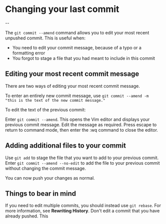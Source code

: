 # Changing your last commit
--

The `git commit --amend` command allows you to edit your most recent unpushed commit. This is useful when:

* You need to edit your commit message, because of a typo or a formatting error
* You forgot to stage a file that you had meant to include in this commit

## Editing your most recent commit message

There are two ways of editing your most recent commit message.  

To enter an entirely new commit message, use `git commit --amend -m "this is the text of the new commit message."`

To edit the text of the previous commit:  

Enter `git commit --amend`. This opens the Vim editor and displays your previous commit message. Edit the message as required. Press escape to return to command mode, then enter the :wq command to close the editor.

## Adding additional files to your commit
Use `git add` to stage the file that you want to add to your previous commit.  
Enter `git commit --amend --no-edit` to add the file to your previous commit without changing the commit message.

You can now push your changes as normal.

## Things to bear in mind

If you need to edit multiple commits, you should instead use `git rebase`. For more information, see **Rewriting History**.
Don't edit a commit that you have already pushed. This
